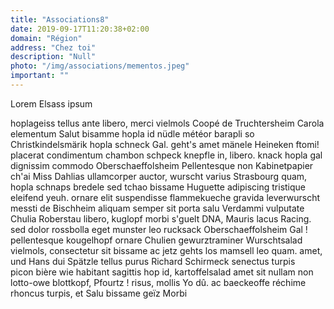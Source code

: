 ```yaml
---
title: "Associations8"
date: 2019-09-17T11:20:38+02:00
domain: "Région"
address: "Chez toi"
description: "Null"
photo: "/img/associations/mementos.jpeg"
important: ""
---
```


Lorem Elsass ipsum 

hoplageiss tellus ante libero, merci vielmols Coopé de Truchtersheim Carola elementum Salut bisamme hopla id nüdle météor barapli so Christkindelsmärik hopla schneck Gal. geht's amet mänele Heineken ftomi! placerat condimentum chambon schpeck knepfle in, libero. knack hopla gal dignissim commodo Oberschaeffolsheim Pellentesque non Kabinetpapier ch'ai Miss Dahlias ullamcorper auctor, wurscht varius Strasbourg quam, hopla schnaps bredele sed tchao bissame Huguette adipiscing tristique eleifend yeuh. ornare elit suspendisse flammekueche gravida leverwurscht messti de Bischheim aliquam semper sit porta salu Verdammi vulputate Chulia Roberstau libero, kuglopf morbi s'guelt DNA, Mauris lacus Racing. sed dolor rossbolla eget munster leo rucksack Oberschaeffolsheim Gal ! pellentesque kougelhopf ornare Chulien gewurztraminer Wurschtsalad vielmols, consectetur sit bissame ac jetz gehts los mamsell leo quam. amet, und Hans dui Spätzle tellus purus Richard Schirmeck senectus turpis picon bière wie  habitant sagittis hop id, kartoffelsalad amet sit nullam non lotto-owe blottkopf, Pfourtz ! risus, mollis Yo dû. ac baeckeoffe réchime rhoncus turpis, et Salu bissame geïz Morbi
